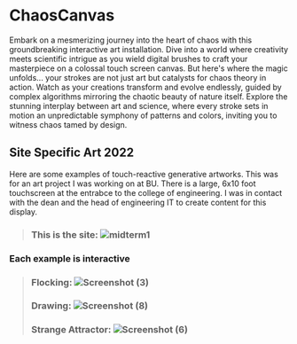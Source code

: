 # ChaosCanvas
Embark on a mesmerizing journey into the heart of chaos with this groundbreaking interactive art installation. Dive into a world where creativity meets scientific intrigue as you wield digital brushes to craft your masterpiece on a colossal touch screen canvas. But here's where the magic unfolds... your strokes are not just art but catalysts for chaos theory in action. Watch as your creations transform and evolve endlessly, guided by complex algorithms mirroring the chaotic beauty of nature itself. Explore the stunning interplay between art and science, where every stroke sets in motion an unpredictable symphony of patterns and colors, inviting you to witness chaos tamed by design.
## Site Specific Art 2022 <br>
Here are some examples of touch-reactive generative artworks. This was for an art project I was working on at BU. There is a large, 6x10 foot touchscreen at the entrabce to the college of engineering. I was in contact with the dean and the head of engineering IT to create content for this display. <br>

>### This is the site: ![midterm1](https://user-images.githubusercontent.com/55928366/167613226-8f89565f-606f-4dbd-94ff-2671e1412de4.png)
### Each example is interactive
>### Flocking: ![Screenshot (3)](https://user-images.githubusercontent.com/55928366/166322717-45195187-6b75-40e3-babe-65bbe593ddae.png)
>### Drawing: ![Screenshot (8)](https://user-images.githubusercontent.com/55928366/166325061-8db4de20-9cf5-45fa-9f3f-8aff11458a44.png)
>### Strange Attractor: ![Screenshot (6)](https://user-images.githubusercontent.com/55928366/166323708-7784b887-afcb-410f-9456-60f281128177.png)

